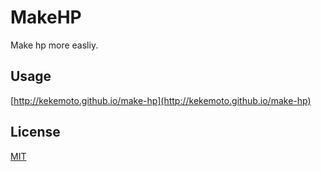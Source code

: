 # MakeHP
Make hp more easliy.

## Usage
[http://kekemoto.github.io/make-hp](http://kekemoto.github.io/make-hp)

## License
[MIT](./LICENSE)
